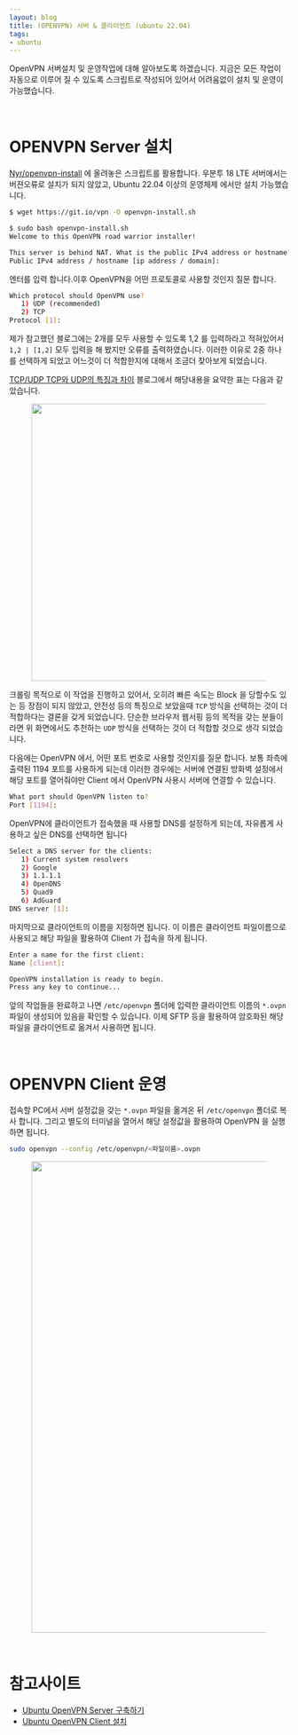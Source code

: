 ```yaml
---
layout: blog
title: (OPENVPN) 서버 & 클라이언트 (ubuntu 22.04)
tags:
- ubuntu
---
```


OpenVPN 서버설치 및 운영작업에 대해 알아보도록 하겠습니다. 지금은 모든 작업이 자동으로 이루어 질 수 있도록 스크립트로 작성되어 있어서 어려움없이 설치 및 운영이 가능했습니다.

<br/>

# OPENVPN Server 설치
[Nyr/openvpn-install](https://github.com/Nyr/openvpn-install) 에 올려놓은 스크립트를 활용합니다. 우분투 18 LTE 서버에서는 버젼오류로 설치가 되지 않았고, Ubuntu 22.04 이상의 운영체제 에서만 설치 가능했습니다.

```bash
$ wget https://git.io/vpn -O openvpn-install.sh

$ sudo bash openvpn-install.sh
Welcome to this OpenVPN road warrior installer!

This server is behind NAT. What is the public IPv4 address or hostname?
Public IPv4 address / hostname [ip address / domain]:
```

엔터를 입력 합니다.이후 OpenVPN을 어떤 프로토콜로 사용할 것인지 질문 합니다. 

```bash
Which protocol should OpenVPN use?
   1) UDP (recommended)
   2) TCP
Protocol [1]:
```

제가 참고했던 블로그에는 2개를 모두 사용할 수 있도록 1,2 를 입력하라고 적혀있어서 `1,2 | [1,2]` 모두 입력을 해 봤지만 오류를 출력하였습니다. 이러한 이유로 2중 하나를 선택하게 되었고 어느것이 더 적합한지에 대해서 조금더 찾아보게 되었습니다.

[TCP/UDP TCP와 UDP의 특징과 차이](https://mangkyu.tistory.com/15) 블로그에서 해당내용을 요약한 표는 다음과 같았습니다.

<figure class="align-center">
  <p style="text-align: center">
  <img width="500px" src="https://img1.daumcdn.net/thumb/R1280x0/?scode=mtistory2&fname=https%3A%2F%2Fblog.kakaocdn.net%2Fdn%2FyhP4R%2FbtskhaWJdn7%2FqJypbu4t4jVbAhXXQlaPD1%2Fimg.png">
  </p>
</figure>

크롤링 목적으로 이 작업을 진행하고 있어서, 오히려 빠른 속도는 Block 을 당할수도 있는 등 장점이 되지 않았고, 안전성 등의 특징으로 보았을때 `TCP` 방식을 선택하는 것이 더 적합하다는 결론을 갖게 되었습니다. 단순한 브라우저 웹서핑 등의 목적을 갖는 분들이라면 위 화면에서도 추천하는 `UDP` 방식을 선택하는 것이 더 적합할 것으로 생각 되었습니다.

다음에는 OpenVPN 에서, 어떤 포트 번호로 사용할 것인지를 질문 합니다. 보통 좌측에 출력된 1194 포트를 사용하게 되는데 이러한 경우에는 서버에 연결된 방화벽 설정에서 해당 포트를 열어줘야만 Client 에서 OpenVPN 사용시 서버에 연결할 수 있습니다.

```bash
What port should OpenVPN listen to?
Port [1194]:
```

OpenVPN에 클라이언트가 접속했을 때 사용할 DNS를 설정하게 되는데, 자유롭게 사용하고 싶은 DNS를 선택하면 됩니다

```bash
Select a DNS server for the clients:
   1) Current system resolvers
   2) Google
   3) 1.1.1.1
   4) OpenDNS
   5) Quad9
   6) AdGuard
DNS server [1]:
```

마지막으로 클라이언트의 이름을 지정하면 됩니다. 이 이름은 클라이언트 파일이름으로 사용되고 해당 파일을 활용하여 Client 가 접속을 하게 됩니다. 

```bash
Enter a name for the first client:
Name [client]:

OpenVPN installation is ready to begin.
Press any key to continue...
```

앞의 작업들을 완료하고 나면 `/etc/openvpn` 폴더에 입력한 클라이언트 이름의 `*.ovpn` 파일이 생성되어 있음을 확인할 수 있습니다. 이제 SFTP 등을 활용하여 암호화된 해당 파일을 클라이언트로 옮겨서 사용하면 됩니다.

<br/>

# OPENVPN Client 운영
접속할 PC에서 서버 설정값을 갖는 `*.ovpn` 파일을 옮겨온 뒤 `/etc/openvpn` 폴더로 복사 합니다. 그리고 별도의 터미널을 열어서 해당 설정값을 활용하여 OpenVPN 을 실행하면 됩니다.

```bash
sudo openvpn --config /etc/openvpn/<파일이름>.ovpn
```

<figure class="align-center">
  <p style="text-align: center">
  <img width="850px" src="https://img1.daumcdn.net/thumb/R1280x0/?scode=mtistory2&fname=https%3A%2F%2Fblog.kakaocdn.net%2Fdn%2FzUeM6%2FbtqDDvBxQZy%2FDt89G5hgJHa5KpXin57x01%2Fimg.png">
  </p>
</figure>

<br/>

# 참고사이트
- [Ubuntu OpenVPN Server 구축하기](https://syudal.tistory.com/entry/Ubuntu-OpenVPN-VPN-%EC%84%9C%EB%B2%84-%EA%B5%AC%EC%B6%95%ED%95%98%EA%B8%B0)
- [Ubuntu OpenVPN Client 설치](https://minddong.tistory.com/33)
